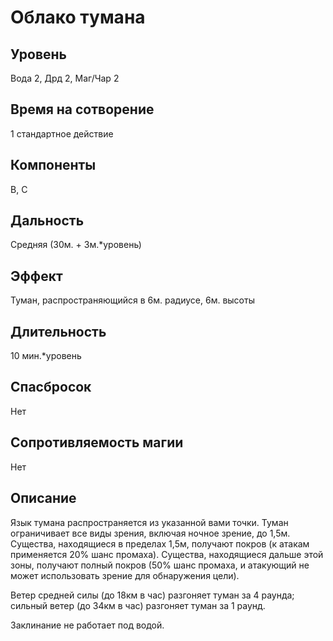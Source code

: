 # Облако тумана

## Уровень
Вода 2, Дрд 2, Маг/Чар 2
## Время на сотворение
1 стандартное действие
## Компоненты
В, С
## Дальность
Средняя (30м. + 3м.*уровень)
## Эффект
Туман, распространяющийся в 6м. радиусе, 6м. высоты
## Длительность
10 мин.*уровень
## Спасбросок
Нет
## Сопротивляемость магии
Нет
## Описание
Язык тумана распространяется из указанной вами точки. Туман ограничивает все виды зрения, включая ночное зрение, до 1,5м. Существа, находящиеся в пределах 1,5м, получают покров (к атакам применяется 20% шанс промаха). Существа, находящиеся дальше этой зоны, получают полный покров (50% шанс промаха, и атакующий не может использовать зрение для обнаружения цели).

Ветер средней силы (до 18км в час) разгоняет туман за 4 раунда; сильный ветер (до 34км в час) разгоняет туман за 1 раунд.

Заклинание не работает под водой.